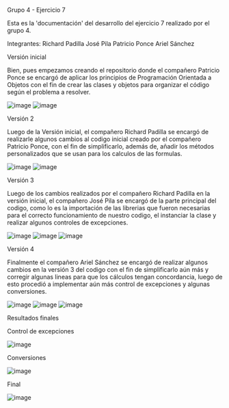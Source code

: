Grupo 4 - Ejercicio 7

Esta es la 'documentación' del desarrollo del ejercicio 7 realizado por el grupo 4.

Integrantes:
Richard Padilla
José Pila
Patricio Ponce
Ariel Sánchez

Versión inicial

Bien, pues empezamos creando el repositorio donde el compañero Patricio Ponce se encargó de aplicar los principios de Programación Orientada a Objetos con el fin de crear las clases y objetos para organizar el código según el problema a resolver.

![image](https://github.com/user-attachments/assets/c4fba1b9-965a-4165-a4c5-360381e4646a)
![image](https://github.com/user-attachments/assets/ef275140-86de-41c7-ac99-086a928f8aad)


Versión 2

Luego de la Versión inicial, el compañero Richard Padilla se encargó de realizarle algunos cambios al codigo inicial creado por el compañero Patricio Ponce, con el fin de simplificarlo, además de, añadir los métodos personalizados que se usan para los calculos de las formulas.

![image](https://github.com/user-attachments/assets/bea98036-e5c3-42d1-9153-eb22e21f229e)
![image](https://github.com/user-attachments/assets/66d7fa72-a473-43de-a947-9d3d2a702ee1)



Versión 3

Luego de los cambios realizados por el compañero Richard Padilla en la versión inicial, el compañero José Pila se encargó de la parte principal del codigo, como lo es la importación de las librerias que fueron necesarias para el correcto funcionamiento de nuestro codigo, el instanciar la clase y realizar algunos controles de excepciones.

![image](https://github.com/user-attachments/assets/252b0a7e-9f71-4393-8697-a6dbef17d15f)
![image](https://github.com/user-attachments/assets/086e9639-7ee4-4038-b3f4-5de4c4521660)
![image](https://github.com/user-attachments/assets/93d2a8f6-f369-4169-9134-952651288978)



Versión 4

Finalmente el compañero Ariel Sánchez se encargó de realizar algunos cambios en la versión 3 del codigo con el fin de simplificarlo aún más y corregir algunas lineas para que los cálculos tengan concordancia, luego de esto procedió a implementar aún más control de excepciones y algunas conversiones.

![image](https://github.com/user-attachments/assets/d81099c7-b810-4cf5-83da-d2ef27079c9e)
![image](https://github.com/user-attachments/assets/4d1e2e14-6a54-487b-8532-c5111e6aeaa2)
![image](https://github.com/user-attachments/assets/9d7c682e-7c42-45e9-8a85-bd7b9dadfaa9)

Resultados finales

Control de excepciones

![image](https://github.com/user-attachments/assets/9042927f-4205-4311-b7de-8a4c954c5be4)

Conversiones

![image](https://github.com/user-attachments/assets/d3f3d4e1-cb86-42f0-a80d-2725af3a260c)

Final

![image](https://github.com/user-attachments/assets/05a0fdb4-cdf9-4f13-ba6d-4cc6c6e92d11)




